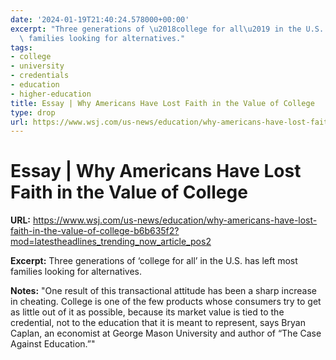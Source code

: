 ```yaml
---
date: '2024-01-19T21:40:24.578000+00:00'
excerpt: "Three generations of \u2018college for all\u2019 in the U.S. has left most\
  \ families looking for alternatives."
tags:
- college
- university
- credentials
- education
- higher-education
title: Essay | Why Americans Have Lost Faith in the Value of College
type: drop
url: https://www.wsj.com/us-news/education/why-americans-have-lost-faith-in-the-value-of-college-b6b635f2?mod=latestheadlines_trending_now_article_pos2
---
```


# Essay | Why Americans Have Lost Faith in the Value of College

**URL:** https://www.wsj.com/us-news/education/why-americans-have-lost-faith-in-the-value-of-college-b6b635f2?mod=latestheadlines_trending_now_article_pos2

**Excerpt:** Three generations of ‘college for all’ in the U.S. has left most families looking for alternatives.

**Notes:**
"One result of this transactional attitude has been a sharp increase in cheating. College is one of the few products whose consumers try to get as little out of it as possible, because its market value is tied to the credential, not to the education that it is meant to represent, says Bryan Caplan, an economist at George Mason University and author of “The Case Against Education.”"
